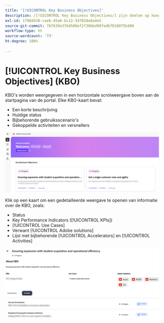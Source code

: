 ```yaml
---
title: '[!UICONTROL Key Business Objectives]'
description: /[!UICONTROL Key Business Objectives/] zijn doelen op hoog niveau die een klant via zijn of haar partnerschap met Adobe wil bereiken.
exl-id: 1798d438-caeb-45a6-bc12-347028a6a4e5
source-git-commit: 76f639e3764509ef2f30bbd98fedbf010075b400
workflow-type: ht
source-wordcount: '73'
ht-degree: 100%

---
```


# [!UICONTROL Key Business Objectives] (KBO)

KBO&#39;s worden weergegeven in een horizontale scrolweergave boven aan de startpagina van de portal. Elke KBO-kaart bevat:

* Een korte beschrijving
* Huidige status
* Bijbehorende gebruiksscenario&#39;s
* Gekoppelde activiteiten en versnellers

![kbo-home-page](/help/adobe-success-portal/assets/kbo-home-page.png)

Klik op een kaart om een gedetailleerde weergave te openen van informatie over de KBO, zoals:

* Status
* Key Performance Indicators ([!UICONTROL KPIs])
* [!UICONTROL Use Cases]
* Verwant [!UICONTROL Adobe solutions]
* Lijst met bijbehorende [!UICONTROL Accelerators] en [!UICONTROL Activities]

![about-kbo-example](/help/adobe-success-portal/assets/about-kbo-example.png)
